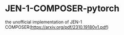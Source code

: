 # JEN-1-COMPOSER-pytorch
the unofficial implementation of JEN-1 COMPOSER(https://arxiv.org/pdf/2310.19180v1.pdf)
